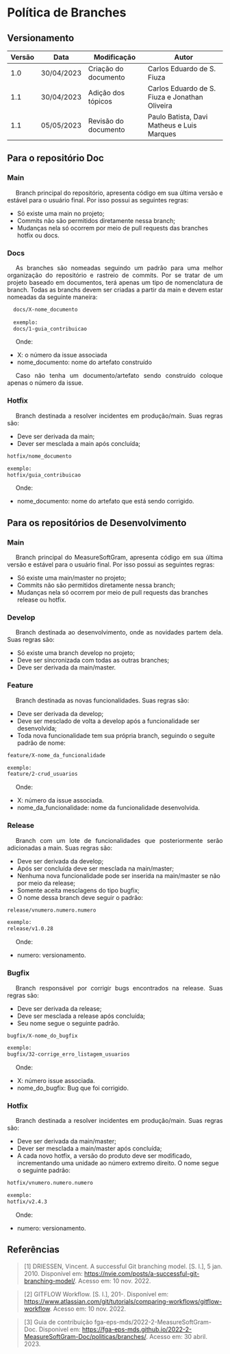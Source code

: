 # Política de Branches
## Versionamento
| Versão | Data | Modificação | Autor |
|--|--|--|--|
|1.0| 30/04/2023 | Criação do documento | Carlos Eduardo de S. Fiuza |
|1.1| 30/04/2023 | Adição dos tópicos | Carlos Eduardo de S. Fiuza e Jonathan Oliveira |
|1.1| 05/05/2023 | Revisão do documento | Paulo Batista, Davi Matheus e Luis Marques |

## Para o repositório Doc

### Main
<p align="justify" style="text-indent: 20px">
    Branch principal do repositório, apresenta código em sua última versão e estável para o usuário final. Por isso possui as seguintes regras:
</p>

- Só existe uma main no projeto;
- Commits não são permitidos diretamente nessa branch;
- Mudanças nela só ocorrem por meio de pull requests das branches hotfix ou docs.

### Docs
<p align="justify" style="text-indent: 20px">
    As branches são nomeadas seguindo um padrão para uma melhor organização do repositório e rastreio de commits. Por se tratar de um projeto baseado em documentos, terá apenas um tipo de nomenclatura de branch. Todas as branchs devem ser criadas a partir da main e devem estar nomeadas da seguinte maneira:
</p>

```bash
  docs/X-nome_documento
  
  exemplo: 
  docs/1-guia_contribuicao
```

<p align="justify" style="text-indent: 20px">
    Onde:
</p>

- X: o número da issue associada
- nome_documento: nome do artefato construído

<p align="justify" style="text-indent: 20px">
    Caso não tenha um documento/artefato sendo construído coloque apenas o número da issue.
</p>


### Hotfix
<p align="justify" style="text-indent: 20px">
    Branch destinada a resolver incidentes em produção/main. Suas regras são:
</p>

- Deve ser derivada da main;
- Dever ser mesclada a main após concluída;

```bash
hotfix/nome_documento

exemplo:
hotfix/guia_contribuicao
``` 

<p align="justify" style="text-indent: 20px">
    Onde:
</p>

- nome_documento: nome do artefato que está sendo corrigido.

## Para os repositórios de Desenvolvimento

### Main

<p align="justify" style="text-indent: 20px">
    Branch principal do MeasureSoftGram, apresenta código em sua última versão e estável para o usuário final. Por isso possui as seguintes regras:
</p>

- Só existe uma main/master no projeto;
- Commits não são permitidos diretamente nessa branch;
- Mudanças nela só ocorrem por meio de pull requests das branches release ou hotfix.

### Develop

<p align="justify" style="text-indent: 20px">
    Branch destinada ao desenvolvimento, onde as novidades partem dela. Suas regras são:
</p>

- Só existe uma branch develop no projeto;
- Deve ser sincronizada com todas as outras branches;
- Deve ser derivada da main/master.


### Feature
<p align="justify" style="text-indent: 20px">
    Branch destinada as novas funcionalidades. Suas regras são:
</p>

- Deve ser derivada da develop;
- Deve ser mesclado de volta a develop após a funcionalidade ser desenvolvida;
- Toda nova funcionalidade tem sua própria branch, seguindo o seguite padrão de nome:

```bash
feature/X-nome_da_funcionalidade

exemplo:
feature/2-crud_usuarios
```

<p align="justify" style="text-indent: 20px">
    Onde:
</p>

- X: número da issue associada.
- nome_da_funcionalidade: nome da funcionalidade desenvolvida.

### Release
<p align="justify" style="text-indent: 20px">
    Branch com um lote de funcionalidades que posteriormente serão adicionadas a main. Suas regras são:
</p>

- Deve ser derivada da develop;
- Após ser concluída deve ser mesclada na main/master;
- Nenhuma nova funcionalidade pode ser inserida na main/master se não por meio da release;
- Somente aceita mesclagens do tipo bugfix;
- O nome dessa branch deve seguir o padrão:

```bash
release/vnumero.numero.numero

exemplo:
release/v1.0.28
```

<p align="justify" style="text-indent: 20px">
    Onde:
</p>

- numero: versionamento.

### Bugfix
<p align="justify" style="text-indent: 20px">
    Branch responsável por corrigir bugs encontrados na release. Suas regras são:
</p>

- Deve ser derivada da release;
- Deve ser mesclada a release após concluída;
- Seu nome segue o seguinte padrão.

```bash
bugfix/X-nome_do_bugfix

exemplo:
bugfix/32-corrige_erro_listagem_usuarios
```

<p align="justify" style="text-indent: 20px">
    Onde:
</p>

- X: número issue associada.
- nome_do_bugfix: Bug que foi corrigido.

### Hotfix
<p align="justify" style="text-indent: 20px">
    Branch destinada a resolver incidentes em produção/main. Suas regras são:
</p>

- Deve ser derivada da main/master;
- Dever ser mesclada a main/master após concluída;
- A cada novo hotfix, a versão do produto deve ser modificado, incrementando uma unidade ao número extremo direito. O nome segue o seguinte padrão:

```bash
hotfix/vnumero.numero.numero

exemplo:
hotfix/v2.4.3
``` 

<p align="justify" style="text-indent: 20px">
    Onde:
</p>

- numero: versionamento.

## Referências

> [1] DRIESSEN, Vincent. A successful Git branching model. [S. l.], 5 jan. 2010. Disponível em: <a href="https://nvie.com/posts/a-successful-git-branching-model/">https://nvie.com/posts/a-successful-git-branching-model/</a>. Acesso em: 10 nov. 2022.

> [2] GITFLOW Workflow. [S. l.], 201-. Disponível em: <a href="https://www.atlassian.com/git/tutorials/comparing-workflows/gitflow-workflow">https://www.atlassian.com/git/tutorials/comparing-workflows/gitflow-workflow</a>. Acesso em: 10 nov. 2022.

> [3] Guia de contribuição fga-eps-mds/2022-2-MeasureSoftGram-Doc. Disponivel em: <a href="https://fga-eps-mds.github.io/2022-2-MeasureSoftGram-Doc/politicas/branches/"> https://fga-eps-mds.github.io/2022-2-MeasureSoftGram-Doc/politicas/branches/</a>. Acesso em: 30 abril. 2023.